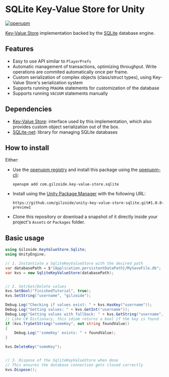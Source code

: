 # SQLite Key-Value Store for Unity
[![openupm](https://img.shields.io/npm/v/com.gilzoide.key-value-store.sqlite?label=openupm&registry_uri=https://package.openupm.com)](https://openupm.com/packages/com.gilzoide.key-value-store.sqlite/)

[Key-Value Store](https://github.com/gilzoide/unity-key-value-store) implementation backed by the [SQLite](https://sqlite.org) database engine.


## Features
- Easy to use API similar to `PlayerPrefs`
- Automatic management of transactions, optimizing throughput.
  Write operations are commited automatically once per frame.
- Custom serialization of complex objects (class/struct types), using Key-Value Store's serialization system
- Supports running `PRAGMA` statements for customization of the database
- Supports running `VACUUM` statements manually


## Dependencies
- [Key-Value Store](https://github.com/gilzoide/unity-key-value-store): interface used by this implementation, which also provides custom object serialization out of the box.
- [SQLite-net](https://github.com/gilzoide/unity-sqlite-net): library for managing SQLite databases


## How to install
Either:
- Use the [openupm registry](https://openupm.com/) and install this package using the [openupm-cli](https://github.com/openupm/openupm-cli):
  ```
  openupm add com.gilzoide.key-value-store.sqlite
  ```
- Install using the [Unity Package Manager](https://docs.unity3d.com/Manual/upm-ui-giturl.html) with the following URL:
  ```
  https://github.com/gilzoide/unity-key-value-store-sqlite.git#1.0.0-preview1
  ```
- Clone this repository or download a snapshot of it directly inside your project's `Assets` or `Packages` folder.


## Basic usage
```cs
using Gilzoide.KeyValueStore.Sqlite;
using UnityEngine;

// 1. Instantiate a SqliteKeyValueStore with the desired path
var databasePath = $"{Application.persistentDataPath}/MySaveFile.db";
var kvs = new SqliteKeyValueStore(databasePath);


// 2. Set/Get/Delete values
kvs.SetBool("finishedTutorial", true);
kvs.SetString("username", "gilzoide");

Debug.Log("Checking if values exist: " + kvs.HasKey("username"));
Debug.Log("Getting values: " + kvs.GetInt("username"));
Debug.Log("Getting values with fallback: " + kvs.GetString("username", "default username"));
// Like C# Dictionary, this idiom returns a bool if the key is found
if (kvs.TryGetString("someKey", out string foundValue))
{
    Debug.Log("'someKey' exists: " + foundValue);
}

kvs.DeleteKey("someKey");


// 3. Dispose of the SqliteKeyValueStore when done
// This ensures the database connection gets closed correctly
kvs.Dispose();
```